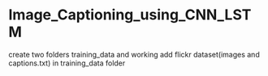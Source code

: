 # Image_Captioning_using_CNN_LSTM
create two folders training_data and working
add flickr dataset(images and captions.txt) in training_data folder
